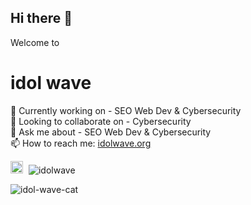 ## Hi there 👋
<p>Welcome to</p> 
<h1>idol wave</h1>


<!--
**idolwave/idolwave** is a ✨ _special_ ✨ repository because its `README.md` (this file) appears on your GitHub profile.

Here are some ideas to get you started:

- 🔭 I’m currently working on ...
- 🌱 I’m currently learning ...
- 👯 I’m looking to collaborate on ...
- 🤔 I’m looking for help with ...
- 💬 Ask me about ...
- 📫 How to reach me: ...
- 😄 Pronouns: ...
- ⚡ Fun fact: ...
-->

🔭 Currently working on - SEO Web Dev & Cybersecurity
<br>
👯 Looking to collaborate on - Cybersecurity
<br>
💬 Ask me about - SEO Web Dev & Cybersecurity 
<br>
📫 How to reach me: [idolwave.org](https://idolwave.org/)
<br>
<p align="left">
  <img src="https://img.icons8.com/ios-filled/50/FFFFFF/github.png" alt="GitHub logo" style="width:20px; height:20px; margin-right:5px;" />
  <img src="https://komarev.com/ghpvc/?username=idolwave&label=Profile%20views&color=BC01FF&style=flat" alt="idolwave" />
</p>



![idol-wave-cat](https://cdn.pixabay.com/animation/2024/08/07/00/47/00-47-30-174_512.gif)











